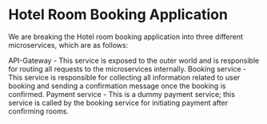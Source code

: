 # Hotel Room Booking Application
We are breaking the Hotel room booking application into three different microservices, which are as follows:

API-Gateway - This service is exposed to the outer world and is responsible for routing all requests to the microservices internally.
Booking service - This service is responsible for collecting all information related to user booking and sending a confirmation message once the booking is confirmed.
Payment service - This is a dummy payment service; this service is called by the booking service for initiating payment after confirming rooms.
